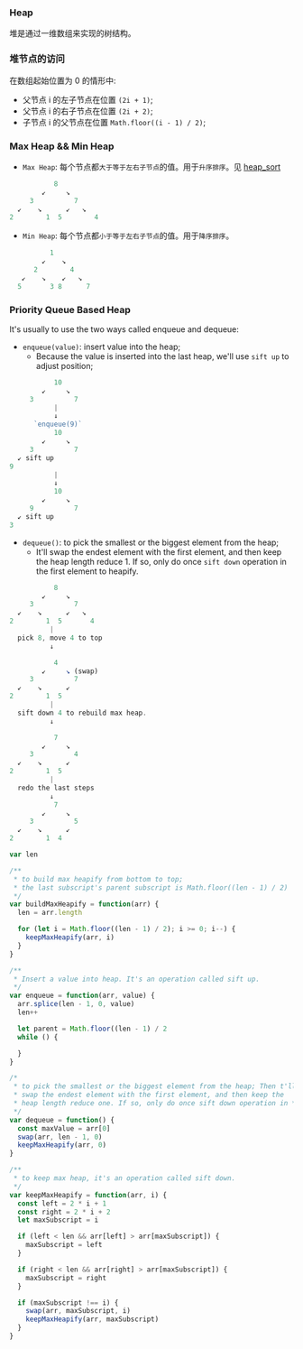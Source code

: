 ### Heap

堆是通过一维数组来实现的树结构。

### 堆节点的访问

在数组起始位置为 0 的情形中:

* 父节点 i 的左子节点在位置 `(2i + 1)`;
* 父节点 i 的右子节点在位置 `(2i + 2)`;
* 子节点 i 的父节点在位置 `Math.floor((i - 1) / 2)`;

### Max Heap && Min Heap

* `Max Heap`: 每个节点都`大于等于左右子节点`的值。用于`升序排序`。见 [heap_sort](https://github.com/MuYunyun/blog/blob/master/Algorithm/algorithm/sort/heap_sort.md)

```js
           8
        ↙     ↘
     3          7
  ↙    ↘      ↙   ↘
2        1  5        4
```

* `Min Heap`: 每个节点都`小于等于左右子节点`的值。用于`降序排序`。

```js
          1
        ↙    ↘
      2        4
   ↙    ↘    ↙   ↘
  5       3 8      7
```

### Priority Queue Based Heap

It's usually to use the two ways called enqueue and dequeue:

* `enqueue(value)`: insert value into the heap;
  * Because the value is inserted into the last heap, we'll use `sift up` to adjust position;

```js
           10
        ↙     ↘
     3          7
           |
           ↓
      `enqueue(9)`
           10
        ↙     ↘
     3          7
  ↙ sift up
9
           |
           ↓
           10
        ↙     ↘
     9          7
  ↙ sift up
3
```

* `dequeue()`: to pick the smallest or the biggest element from the heap;
  * It'll swap the endest element with the first element, and then keep the heap length reduce 1. If so, only do once `sift down` operation in the first element to heapify.

```js
           8
        ↙     ↘
     3          7
  ↙    ↘      ↙   ↘
2        1  5       4
          |
  pick 8, move 4 to top
          ↓

           4
        ↙     ↘ (swap)
     3          7
  ↙    ↘      ↙
2        1  5
          |
  sift down 4 to rebuild max heap.
          ↓

           7
        ↙     ↘
     3          4
  ↙    ↘      ↙
2        1  5
          |
  redo the last steps
          ↓
           7
        ↙     ↘
     3          5
  ↙    ↘      ↙
2        1  4
```

```js
var len

/**
 * to build max heapify from bottom to top;
 * the last subscript's parent subscript is Math.floor((len - 1) / 2)
 */
var buildMaxHeapify = function(arr) {
  len = arr.length

  for (let i = Math.floor((len - 1) / 2); i >= 0; i--) {
    keepMaxHeapify(arr, i)
  }
}

/**
 * Insert a value into heap. It's an operation called sift up.
 */
var enqueue = function(arr, value) {
  arr.splice(len - 1, 0, value)
  len++

  let parent = Math.floor((len - 1) / 2
  while () {

  }
}

/*
 * to pick the smallest or the biggest element from the heap; Then t'll
 * swap the endest element with the first element, and then keep the
 * heap length reduce one. If so, only do once sift down operation in * the first element to keep heapify.
 */
var dequeue = function() {
  const maxValue = arr[0]
  swap(arr, len - 1, 0)
  keepMaxHeapify(arr, 0)
}

/**
 * to keep max heap, it's an operation called sift down.
 */
var keepMaxHeapify = function(arr, i) {
  const left = 2 * i + 1
  const right = 2 * i + 2
  let maxSubscript = i

  if (left < len && arr[left] > arr[maxSubscript]) {
    maxSubscript = left
  }

  if (right < len && arr[right] > arr[maxSubscript]) {
    maxSubscript = right
  }

  if (maxSubscript !== i) {
    swap(arr, maxSubscript, i)
    keepMaxHeapify(arr, maxSubscript)
  }
}
```
